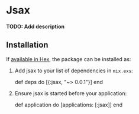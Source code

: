 # Jsax

**TODO: Add description**

## Installation

If [available in Hex](https://hex.pm/docs/publish), the package can be installed as:

  1. Add jsax to your list of dependencies in `mix.exs`:

        def deps do
          [{:jsax, "~> 0.0.1"}]
        end

  2. Ensure jsax is started before your application:

        def application do
          [applications: [:jsax]]
        end

